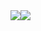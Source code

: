 <div style="display: flex">
   <a href="https://github.com/anuraghazra/github-readme-stats">
    <img src="https://github-readme-stats.vercel.app/api/top-langs/?username=no5no6&theme=dracula">
  </a>
  <a href="https://github.com/anuraghazra/github-readme-stats">
    <img src="https://github-readme-stats.vercel.app/api?username=no5no6&show_icons=true&theme=dracula&line_height=40">
  </a>
<div>
